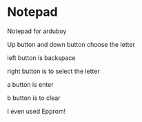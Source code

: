 # Notepad
Notepad for arduboy

Up button and down button choose the letter

left button is backspace

right button is to select the letter

a button is enter

b button is to clear

I even used Epprom!
